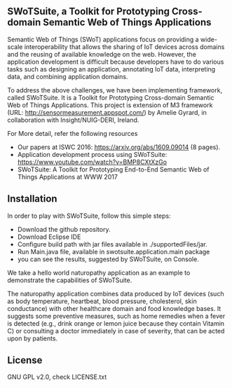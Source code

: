 ## SWoTSuite, a Toolkit for Prototyping Cross-domain Semantic Web of Things Applications

Semantic Web of Things (SWoT) applications focus on providing a wide-scale 
interoperability that allows the sharing of IoT devices across domains and the reusing 
of available knowledge on the web. However, the application development is difficult 
because developers have to do various tasks such as designing an application, 
annotating IoT data, interpreting data, and combining application domains. 

To address the above challenges, we have been implementing framework, called SWoTSuite. 
It is a Toolkit for Prototyping Cross-domain Semantic Web of Things
Applications. This project is extension of M3 framework (URL: http://sensormeasurement.appspot.com/) 
by Amelie Gyrard, in collaboration with Insight/NUIG-DERI, Ireland. 



For More detail, refer the following resources

- Our papers at ISWC 2016: https://arxiv.org/abs/1609.09014 (8 pages). 
- Application development process using SWoTSuite: https://www.youtube.com/watch?v=BMP8CXtXzGo
- SWoTSuite: A Toolkit for Prototyping End-to-End Semantic Web of Things Applications at WWW 2017


## Installation

In order to play with SWoTSuite, follow this simple steps:

- Download the github repository.
- Download Eclipse IDE 
- Configure build path with jar files available in ./supportedFiles/jar.
- Run Main.java file, available in swotsuite.application.main package
- you can see the results, suggested by SWoTSuite, on Console.  

We take a hello world naturopathy application as an example to demonstrate the 
capabilities of SWoTSuite.  

The naturopathy application combines data produced by IoT devices (such as body temperature, 
heartbeat, blood pressure, cholesterol, skin conductance) with other healthcare domain and 
food knowledge bases. It suggests some preventive measures, such as home remedies when 
a fever is detected (e.g., drink orange or lemon juice because they contain Vitamin C) 
or consulting a doctor immediately in case of severity, that can be acted upon by patients.


## License

GNU GPL v2.0, check LICENSE.txt
